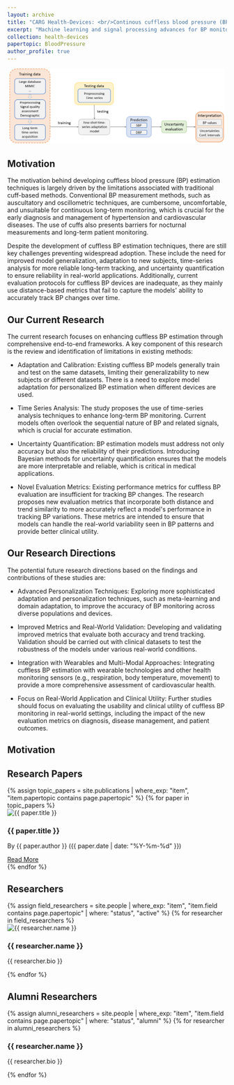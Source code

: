 ```yaml
---
layout: archive
title: "CARG Health-Devices: <br/>Continous cuffless blood pressure (BP) monitoring"
excerpt: "Machine learning and signal processing advances for BP monitoring <br/><img src='/images/ContinousBPProcessing.png'>"
collection: health-devices
papertopic: BloodPressure
author_profile: true
---
```


<img width="500" src='/images/ContinousBPProcessing.png'>

## Motivation
The motivation behind developing cuffless blood pressure (BP) estimation techniques is largely driven by the limitations associated with traditional cuff-based methods. Conventional BP measurement methods, such as auscultatory and oscillometric techniques, are cumbersome, uncomfortable, and unsuitable for continuous long-term monitoring, which is crucial for the early diagnosis and management of hypertension and cardiovascular diseases. The use of cuffs also presents barriers for nocturnal measurements and long-term patient monitoring.

Despite the development of cuffless BP estimation techniques, there are still key challenges preventing widespread adoption. These include the need for improved model generalization, adaptation to new subjects, time-series analysis for more reliable long-term tracking, and uncertainty quantification to ensure reliability in real-world applications. Additionally, current evaluation protocols for cuffless BP devices are inadequate, as they mainly use distance-based metrics that fail to capture the models' ability to accurately track BP changes over time.

## Our Current Research
The current research focuses on enhancing cuffless BP estimation through comprehensive end-to-end frameworks. A key component of this research is the review and identification of limitations in existing methods:

* Adaptation and Calibration: Existing cuffless BP models generally train and test on the same datasets, limiting their generalizability to new subjects or different datasets. There is a need to explore model adaptation for personalized BP estimation when different devices are used.

* Time Series Analysis: The study proposes the use of time-series analysis techniques to enhance long-term BP monitoring. Current models often overlook the sequential nature of BP and related signals, which is crucial for accurate estimation.

* Uncertainty Quantification: BP estimation models must address not only accuracy but also the reliability of their predictions. Introducing Bayesian methods for uncertainty quantification ensures that the models are more interpretable and reliable, which is critical in medical applications.

* Novel Evaluation Metrics: Existing performance metrics for cuffless BP evaluation are insufficient for tracking BP changes. The research proposes new evaluation metrics that incorporate both distance and trend similarity to more accurately reflect a model's performance in tracking BP variations. These metrics are intended to ensure that models can handle the real-world variability seen in BP patterns and provide better clinical utility.

## Our Research Directions
The potential future research directions based on the findings and contributions of these studies are:

* Advanced Personalization Techniques: Exploring more sophisticated adaptation and personalization techniques, such as meta-learning and domain adaptation, to improve the accuracy of BP monitoring across diverse populations and devices.

* Improved Metrics and Real-World Validation: Developing and validating improved metrics that evaluate both accuracy and trend tracking. Validation should be carried out with clinical datasets to test the robustness of the models under various real-world conditions.

* Integration with Wearables and Multi-Modal Approaches: Integrating cuffless BP estimation with wearable technologies and other health monitoring sensors (e.g., respiration, body temperature, movement) to provide a more comprehensive assessment of cardiovascular health.

* Focus on Real-World Application and Clinical Utility: Further studies should focus on evaluating the usability and clinical utility of cuffless BP monitoring in real-world settings, including the impact of the new evaluation metrics on diagnosis, disease management, and patient outcomes.


<div class="content-container">
  <h2>Motivation</h2>

  <!-- Section: Papers -->
  <section id="publications">
    <h2>Research Papers</h2>
    <div class="paper-grid">
      {% assign topic_papers = site.publications | where_exp: "item", "item.papertopic contains page.papertopic" %}
      {% for paper in topic_papers %}
        <div class="paper-card">
          <img width="100" src="{{ paper.image }}" alt="{{ paper.title }}">
            <h3>{{ paper.title }}</h3>
            <p>By {{ paper.author }} ({{ paper.date | date: "%Y-%m-%d" }})</p>
            <a href="{{ paper.url }}" class="btn">Read More</a>
        </div>
      {% endfor %}
    </div>
  </section>

  <!-- Section: Researchers -->
<section id="people">
  <h2>Researchers</h2>
  <div class="researcher-grid">
    {% assign field_researchers = site.people | where_exp: "item", "item.field contains page.papertopic" | where: "status", "active" %}
    {% for researcher in field_researchers %}
      <div class="researcher-card">
        <img width="100" src="{{site.baseurl}}/images/people/{{researcher.avatar}}" alt="{{ researcher.name }} ">
        <h3>{{ researcher.name }}</h3>
        <p>{{ researcher.bio }}</p>
      </div>
    {% endfor %}
  </div>
</section>

<section id="alumni-researchers">
  <h2>Alumni Researchers</h2>
  <div class="researcher-grid">
    {% assign alumni_researchers = site.people | where_exp: "item", "item.field contains page.papertopic" | where: "status", "alumni" %}
    {% for researcher in alumni_researchers %}
      <div class="researcher-card">
        <h3>{{ researcher.name }}</h3>
        <p>{{ researcher.bio }}</p>
      </div>
    {% endfor %}
  </div>
</section>
</div>
